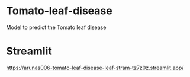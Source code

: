 # Tomato-leaf-disease
Model to predict the Tomato leaf disease
# Streamlit
https://arunas006-tomato-leaf-disease-leaf-stram-tz7z0z.streamlit.app/
